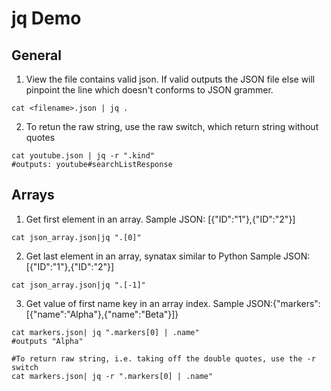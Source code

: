 # jq Demo

## General
1. View the file contains valid json. If valid outputs the JSON file else will pinpoint the line which doesn't conforms to JSON grammer.
```
cat <filename>.json | jq .
```

2. To retun the raw string, use the raw switch, which return string without quotes

```
cat youtube.json | jq -r ".kind"
#outputs: youtube#searchListResponse
```


## Arrays
1. Get first element in an array. Sample JSON: [{"ID":"1"},{"ID":"2"}] 

```
cat json_array.json|jq ".[0]"
```

2. Get last element in an array, synatax similar to Python Sample JSON: [{"ID":"1"},{"ID":"2"}] 

```
cat json_array.json|jq ".[-1]"
```

3. Get value of first name key in an array index. Sample JSON:{"markers":[{"name":"Alpha"},{"name":"Beta"}]}

```
cat markers.json| jq ".markers[0] | .name"
#outputs "Alpha"

#To return raw string, i.e. taking off the double quotes, use the -r switch
cat markers.json| jq -r ".markers[0] | .name"
```







  
